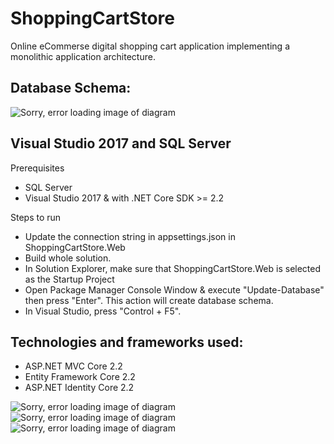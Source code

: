 # ShoppingCartStore

Online eCommerse digital shopping cart application implementing a monolithic application architecture.

## Database Schema:
![Sorry, error loading image of diagram](./DBDiagram)

## Visual Studio 2017 and SQL Server
Prerequisites
* SQL Server
* Visual Studio 2017 & with .NET Core SDK >= 2.2

Steps to run
* Update the connection string in appsettings.json in ShoppingCartStore.Web
* Build whole solution.
* In Solution Explorer, make sure that ShoppingCartStore.Web is selected as the Startup Project
* Open Package Manager Console Window & execute "Update-Database" then press "Enter". This action will create database schema.
* In Visual Studio, press "Control + F5".

## Technologies and frameworks used:
* ASP.NET MVC Core 2.2
* Entity Framework Core 2.2
* ASP.NET Identity Core 2.2

![Sorry, error loading image of diagram](./Homepage)
![Sorry, error loading image of diagram](./Purchase)
![Sorry, error loading image of diagram](./Product)